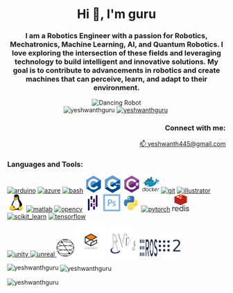 <h1 align="center">Hi 👋, I'm guru</h1>
<h3 align="center">I am a Robotics Engineer with a passion for Robotics, Mechatronics, Machine Learning, AI, and Quantum Robotics. I love exploring the intersection of these fields and leveraging technology to build intelligent and innovative solutions. My goal is to contribute to advancements in robotics and create machines that can perceive, learn, and adapt to their environment.</h3>

<!-- Profile image and links -->
<p align="center">
  <img src="https://media.giphy.com/media/3TdV1b87lcbv3SDoa3/giphy.gif" alt="Dancing Robot" width="300">
  <br>
  <span>
    <img src="https://komarev.com/ghpvc/?username=yeshwanthguru&label=Profile%20views&color=0e75b6&style=flat" alt="yeshwanthguru">
    <a href="https://github.com/ryo-ma/github-profile-trophy"><img src="https://github-profile-trophy.vercel.app/?username=yeshwanthguru" alt="yeshwanthguru"></a>
    <a href="https://twitter.com/" target="blank"><img src="https://img.shields.io/twitter/follow/?logo=twitter&style=for-the-badge" alt=""></a>
  </span>
</p>

<h3 align="right">Connect with me:</h3>
<p align="right">
  <a href="mailto:yeshwanth445@gmail.com">📫 yeshwanth445@gmail.com</a>
</p>


<h3 align="left">Languages and Tools:</h3>
<p align="left">
  <a href="https://www.arduino.cc/" target="_blank" rel="noreferrer"><img src="https://cdn.worldvectorlogo.com/logos/arduino-1.svg" alt="arduino" width="40" height="40"/></a>
  <a href="https://azure.microsoft.com/en-in/" target="_blank" rel="noreferrer"><img src="https://www.vectorlogo.zone/logos/microsoft_azure/microsoft_azure-icon.svg" alt="azure" width="40" height="40"/></a>
  <a href="https://www.gnu.org/software/bash/" target="_blank" rel="noreferrer"><img src="https://www.vectorlogo.zone/logos/gnu_bash/gnu_bash-icon.svg" alt="bash" width="40" height="40"/></a>
  <a href="https://www.cprogramming.com/" target="_blank" rel="noreferrer"><img src="https://raw.githubusercontent.com/devicons/devicon/master/icons/c/c-original.svg" alt="c" width="40" height="40"/></a>
  <a href="https://www.w3schools.com/cpp/" target="_blank" rel="noreferrer"><img src="https://raw.githubusercontent.com/devicons/devicon/master/icons/cplusplus/cplusplus-original.svg" alt="cplusplus" width="40" height="40"/></a>
  <a href="https://www.w3schools.com/cs/" target="_blank" rel="noreferrer"><img src="https://raw.githubusercontent.com/devicons/devicon/master/icons/csharp/csharp-original.svg" alt="csharp" width="40" height="40"/></a>
  <a href="https://www.docker.com/" target="_blank" rel="noreferrer"><img src="https://raw.githubusercontent.com/devicons/devicon/master/icons/docker/docker-original-wordmark.svg " alt="docker" width="40" height="40"/></a>
  <a href="https://git-scm.com/" target="_blank" rel="noreferrer"><img src="https://www.vectorlogo.zone/logos/git-scm/git-scm-icon.svg" alt="git" width="40" height="40"/></a>
  <a href="https://www.adobe.com/in/products/illustrator.html" target="_blank" rel="noreferrer"><img src="https://www.vectorlogo.zone/logos/adobe_illustrator/adobe_illustrator-icon.svg" alt="illustrator" width="40" height="40"/></a>
  <a href="https://www.linux.org/" target="_blank" rel="noreferrer"><img src="https://raw.githubusercontent.com/devicons/devicon/master/icons/linux/linux-original.svg" alt="linux" width="40" height="40"/></a>
  <a href="https://www.mathworks.com/" target="_blank" rel="noreferrer"><img src="https://upload.wikimedia.org/wikipedia/commons/2/21/Matlab_Logo.png" alt="matlab" width="40" height="40"/></a>
  <a href="https://opencv.org/" target="_blank" rel="noreferrer"><img src="https://www.vectorlogo.zone/logos/opencv/opencv-icon.svg" alt="opencv" width="40" height="40"/></a>
  <a href="https://pandas.pydata.org/" target="_blank" rel="noreferrer"><img src="https://raw.githubusercontent.com/devicons/devicon/2ae2a900d2f041da66e950e4d48052658d850630/icons/pandas/pandas-original.svg" alt="pandas" width="40" height="40"/></a>
  <a href="https://www.photoshop.com/en" target="_blank" rel="noreferrer"><img src="https://raw.githubusercontent.com/devicons/devicon/master/icons/photoshop/photoshop-line.svg" alt="photoshop" width="40" height="40"/></a>
  <a href="https://www.python.org" target="_blank" rel="noreferrer"><img src="https://raw.githubusercontent.com/devicons/devicon/master/icons/python/python-original.svg" alt="python" width="40" height="40"/></a>
  <a href="https://pytorch.org/" target="_blank" rel="noreferrer"><img src="https://www.vectorlogo.zone/logos/pytorch/pytorch-icon.svg" alt="pytorch" width="40" height="40"/></a>
  <a href="https://redis.io" target="_blank" rel="noreferrer"><img src="https://raw.githubusercontent.com/devicons/devicon/master/icons/redis/redis-original-wordmark.svg" alt="redis" width="40" height="40"/></a>
  <a href="https://scikit-learn.org/" target="_blank" rel="noreferrer"><img src="https://upload.wikimedia.org/wikipedia/commons/0/05/Scikit_learn_logo_small.svg" alt="scikit_learn" width="40" height="40"/></a>
  <a href="https://www.tensorflow.org" target="_blank" rel="noreferrer"><img src="https://www.vectorlogo.zone/logos/tensorflow/tensorflow-icon.svg" alt="tensorflow" width="40" height="40"/></a>
  <p align="left"> <a href="https://unity.com/" target="_blank" rel="noreferrer"> <img src="https://www.vectorlogo.zone/logos/unity3d/unity3d-icon.svg" alt="unity" width="40" height="40"/> </a> <a href="https://unrealengine.com/" target="_blank" rel="noreferrer"> <img src="https://raw.githubusercontent.com/kenangundogan/fontisto/036b7eca71aab1bef8e6a0518f7329f13ed62f6b/icons/svg/brand/unreal-engine.svg" alt="unreal" width="40" height="40"/> </a> 
  <a href="https://qiskit.org/" target="_blank" rel="noreferrer"><img src="https://github.com/yeshwanthguru/yeshwanthguru/blob/f7ecfdf3db8a4b54881ee40e9ee9279234a5150a/icons/download-removebg-preview.png" alt="qiskit" width="40" height="40"/></a>
  <a href="https://classic.gazebosim.org/" target="_blank" rel="noreferrer"><img src="https://github.com/yeshwanthguru/yeshwanthguru/blob/53498def9174c5df6df92d3ab5ece1ece42ecbc6/icons/gazebo_vert_pos-fd53607be2db733ff38e9a9cdae9185722e5810ea7b089405dfd36917bc4c42f-removebg-preview.png" alt="Gazebo" width="70" height="70"/></a>
  <a href="http://docs.ros.org/en/indigo/api/rviz/html/user_guide/" target="_blank" rel="noreferrer"><img src="https://github.com/yeshwanthguru/yeshwanthguru/blob/53498def9174c5df6df92d3ab5ece1ece42ecbc6/icons/download-removebg-preview%20(1).png" alt="Rviz" width="70" height="70"/></a>  <a href="https://www.ros.org/" target="_blank" rel="noreferrer"><img src="https://github.com/yeshwanthguru/yeshwanthguru/blob/53498def9174c5df6df92d3ab5ece1ece42ecbc6/icons/1-removebg-preview.png" alt="Ros" width="40" height="40"/></a>  <a href="https://docs.ros.org/en/foxy/index.html" target="_blank" rel="noreferrer"><img src="https://github.com/yeshwanthguru/yeshwanthguru/blob/53498def9174c5df6df92d3ab5ece1ece42ecbc6/icons/3979232-removebg-preview%20(1).png" alt="Ros2" width="50" height="50"/></a>
</p>

<!-- GitHub Top Languages -->
<p><img align="left" src="https://github-readme-stats.vercel.app/api/top-langs?username=yeshwanthguru&show_icons=true&locale=en&layout=compact&theme=white" alt="yeshwanthguru" /></p>

<!-- GitHub Stats -->
<p>&nbsp;<img align="center" src="https://github-readme-stats.vercel.app/api?username=yeshwanthguru&show_icons=true&locale=en&theme=white" alt="yeshwanthguru" /></p>

<!-- GitHub Streak Stats -->
<p><img align="center" src="https://github-readme-streak-stats.herokuapp.com/?user=yeshwanthguru&theme=white" alt="yeshwanthguru" /></p>


